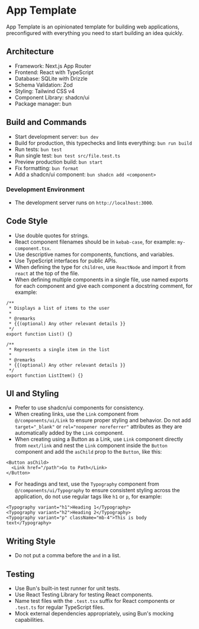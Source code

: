 # App Template

App Template is an opinionated template for building web applications, preconfigured with everything you need to start building an idea quickly.

## Architecture

- Framework: Next.js App Router
- Frontend: React with TypeScript
- Database: SQLite with Drizzle
- Schema Validation: Zod
- Styling: Tailwind CSS v4
- Component Library: shadcn/ui
- Package manager: bun

## Build and Commands

- Start development server: `bun dev`
- Build for production, this typechecks and lints everything: `bun run build`
- Run tests: `bun test`
- Run single test: `bun test src/file.test.ts`
- Preview production build: `bun start`
- Fix formatting: `bun format`
- Add a shadcn/ui component: `bun shadcn add <component>`

### Development Environment

- The development server runs on `http://localhost:3000`.

## Code Style

- Use double quotes for strings.
- React component filenames should be in `kebab-case`, for example: `my-component.tsx`.
- Use descriptive names for components, functions, and variables.
- Use TypeScript interfaces for public APIs.
- When defining the type for `children`, use `ReactNode` and import it from `react` at the top of the file.
- When defining multiple components in a single file, use named exports for each component and give each component a docstring comment, for example:

```tsx
/**
 * Displays a list of items to the user
 *
 * @remarks
 * {{(optional) Any other relevant details }}
 */
export function List() {}

/**
 * Represents a single item in the list
 *
 * @remarks
 * {{(optional) Any other relevant details }}
 */
export function ListItem() {}
```

## UI and Styling

- Prefer to use shadcn/ui components for consistency.
- When creating links, use the `Link` component from `@/components/ui/Link` to ensure proper styling and behavior. Do not add `target="_blank"` or `rel="noopener noreferrer"` attributes as they are automatically added by the `Link` component.
- When creating using a Button as a Link, use `Link` component directly from `next/link` and nest the `Link` component inside the `Button` component and add the `asChild` prop to the `Button`, like this:

```tsx
<Button asChild>
  <Link href="/path">Go to Path</Link>
</Button>
```

- For headings and text, use the `Typography` component from `@/components/ui/Typography` to ensure consistent styling across the application, do not use regular tags like `h1` or `p`, for example:

```tsx
<Typography variant="h1">Heading 1</Typography>
<Typography variant="h2">Heading 2</Typography>
<Typography variant="p" className="mb-4">This is body text</Typography>
```

## Writing Style

- Do not put a comma before the `and` in a list.

## Testing

- Use Bun's built-in test runner for unit tests.
- Use React Testing Library for testing React components.
- Name test files with the `.test.tsx` suffix for React components or `.test.ts` for regular TypeScript files.
- Mock external dependencies appropriately, using Bun's mocking capabilities.
